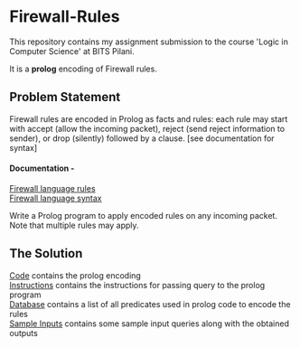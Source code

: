 # Firewall-Rules

This repository contains my assignment submission to the course 'Logic in Computer Science' at BITS Pilani.

It is a **prolog** encoding of Firewall rules.
<br>

## Problem Statement 

 Firewall rules are encoded in Prolog as facts and rules: each rule may start with accept (allow the incoming packet),         reject (send reject information to sender), or drop (silently) followed by a clause. [see documentation for syntax]

#### Documentation - 
[Firewall language rules](Firewall_rules_language.md) <br>
[Firewall language syntax](Firewall_rules_syntax.md)

Write a Prolog program to apply encoded rules on any incoming packet. Note that multiple rules may apply.



## The Solution

[Code](Code.pl) contains the prolog encoding <br>
[Instructions](instructions.txt) contains the instructions for passing query to the prolog program <br>
[Database](Database.txt) contains a list of all predicates used in prolog code to encode the rules <br>
[Sample Inputs](inputFile.txt) contains some sample input queries along with the obtained outputs
